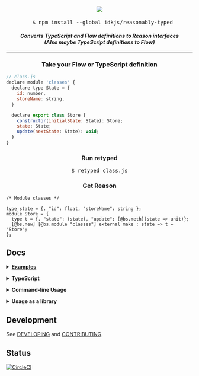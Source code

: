 <h1 align="center"><img src="https://github.com/rrdelaney/ReasonablyTyped/raw/master/docs/logo.png"></h1>

<pre align="center">
  $ npm install --global idkjs/reasonably-typed
</pre>

<h4 align="center">
  <i>Converts TypeScript and Flow definitions to Reason interfaces</i>
  <br>
  <i>(Also maybe TypeScript definitions to Flow)</i>
</h4>

<hr>

<h3 align="center">Take your Flow or TypeScript definition</h3>

```js
// class.js
declare module 'classes' {
  declare type State = {
    id: number,
    storeName: string,
  }

  declare export class Store {
    constructor(initialState: State): Store;
    state: State;
    update(nextState: State): void;
  }
}
```

<h3 align="center">Run retyped</h3>

<pre align="center">
$ retyped class.js
</pre>

<h3 align="center">Get Reason</h3>

```reason
/* Module classes */

type state = {. "id": float, "storeName": string };
module Store = {
  type t = {. "state": (state), "update": [@bs.meth](state => unit)};
  [@bs.new] [@bs.module "classes"] external make : state => t = "Store";
};
```

## Docs

<p><details>
<summary><b><a href="https://rrdelaney.github.io/ReasonablyTyped">Examples</a></b></summary>
</details></p>

<p><details>
<summary><b>TypeScript</b></summary>

TypeScript has a similar workflow. Compile your TypeScript file with:

```
$ retyped my-definition.d.ts
```

</details></p>

<p><details>
<summary><b>Command-line Usage</b></summary>

```
Usage:
  $ retyped ...files

Examples:
  $ retyped file1.js file2.js file3.d.ts                                           [boolean]
```

</details></p>

<p><details>
<summary><b>Usage as a library</b></summary>
ReasonablyTyped also exports a library for use! See the example below:

```js
// lib-usage.js
import * as ReasonablyTyped from 'reasonably-typed'

const libSrc = fs.readFileSync('lib.js').toString()
const bsInterface = ReasonablyTyped.compile(libSrc)
```

**`format (code: string) => string`**

Formats a block of code using `refmt`

**`compile (code: string, filename?: string) => string`**

Compiles a libdef, formats the result, and handles errors cleanly

</details></p>

## Development

See [DEVELOPING](DEVELOPING.md) and [CONTRIBUTING](CONTRIBUTING.md).

## Status

[![CircleCI](https://circleci.com/gh/rrdelaney/ReasonablyTyped.svg?style=svg)](https://circleci.com/gh/rrdelaney/ReasonablyTyped)
